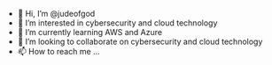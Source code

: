 - 👋 Hi, I’m @judeofgod
- 👀 I’m interested in cybersecurity and cloud technology
- 🌱 I’m currently learning AWS and Azure
- 💞️ I’m looking to collaborate on cybersecurity and cloud technology
- 📫 How to reach me ...

<!---
judeofgod/judeofgod is a ✨ special ✨ repository because its `README.md` (this file) appears on your GitHub profile.
You can click the Preview link to take a look at your changes.
--->
